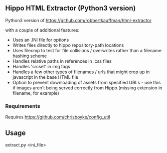## Hippo HTML Extractor (Python3 version)

Python3 version of https://github.com/robbertkauffman/html-extractor

with a couple of additional features:
- Uses an .INI file for options
- Writes files directly to hippo repository-path locations
- Uses filecmp to test for file collisions / overwrites rather than a filename hashing scheme
- Handles relative paths in references in .css files
- Handles 'srcset' in img tags
- Handles a few other types of filenames / urls that might crop up in javascript in the base HTML file
- Option to prevent downloading of assets from specified URLs - use this if images aren't being served
correctly from Hippo (missing extension in filename, for example)


### Requirements

Requires https://github.com/chrisboyke/config_util

## Usage
extract.py <ini_file>


